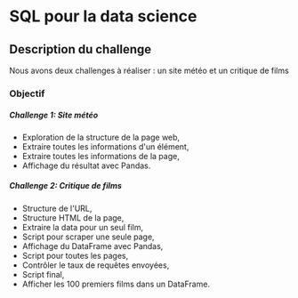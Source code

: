 # SQL pour la data science

## Description du challenge

Nous avons deux challenges à réaliser : un site météo et un critique de films

### Objectif

##### Challenge 1: Site météo

* Exploration de la structure de la page web,
* Extraire toutes les informations d'un élément,
* Extraire toutes les informations de la page,
* Affichage du résultat avec Pandas.

##### Challenge 2: Critique de films

* Structure de l'URL,
* Structure HTML de la page,
* Extraire la data pour un seul film,
* Script pour scraper une seule page,
* Affichage du DataFrame avec Pandas,
* Script pour toutes les pages,
* Contrôler le taux de requêtes envoyées,
* Script final,
* Afficher les 100 premiers films dans un DataFrame.
